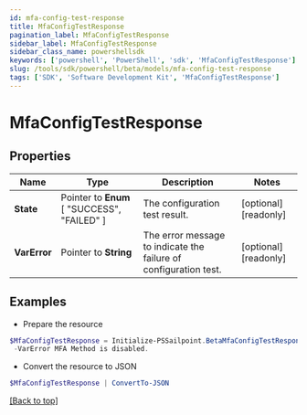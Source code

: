 ```yaml
---
id: mfa-config-test-response
title: MfaConfigTestResponse
pagination_label: MfaConfigTestResponse
sidebar_label: MfaConfigTestResponse
sidebar_class_name: powershellsdk
keywords: ['powershell', 'PowerShell', 'sdk', 'MfaConfigTestResponse'] 
slug: /tools/sdk/powershell/beta/models/mfa-config-test-response
tags: ['SDK', 'Software Development Kit', 'MfaConfigTestResponse']
---
```



# MfaConfigTestResponse

## Properties

Name | Type | Description | Notes
------------ | ------------- | ------------- | -------------
**State** |  Pointer to  **Enum** [  "SUCCESS",    "FAILED" ] | The configuration test result. | [optional] [readonly] 
**VarError** |  Pointer to **String** | The error message to indicate the failure of configuration test. | [optional] [readonly] 

## Examples

- Prepare the resource
```powershell
$MfaConfigTestResponse = Initialize-PSSailpoint.BetaMfaConfigTestResponse  -State SUCCESS `
 -VarError MFA Method is disabled.
```

- Convert the resource to JSON
```powershell
$MfaConfigTestResponse | ConvertTo-JSON
```


[[Back to top]](#) 

